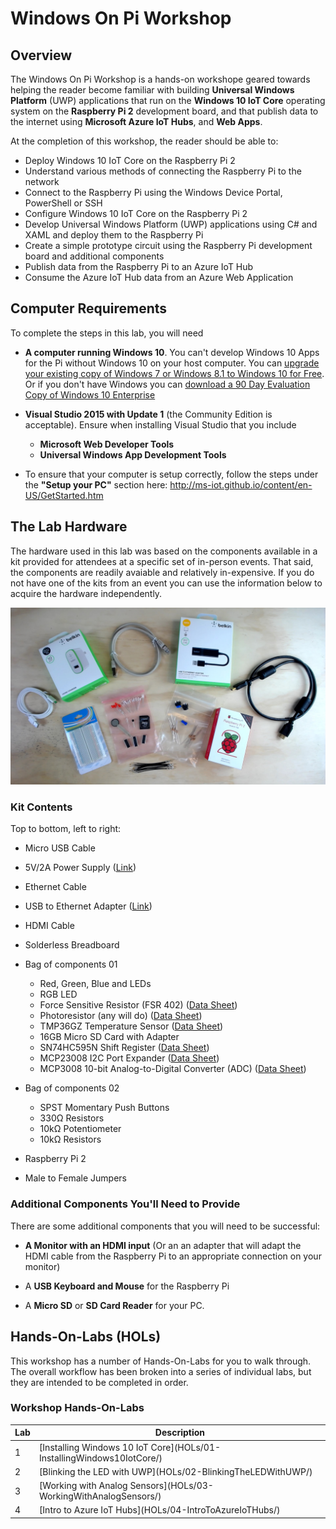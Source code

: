 ﻿# Windows On Pi Workshop

## Overview

The Windows On Pi Workshop is a hands-on workshope geared towards helping the reader become familiar with building **Universal Windows Platform** (UWP) applications that run on the **Windows 10 IoT Core** operating system on the **Raspberry Pi 2** development board, and that publish data to the internet using **Microsoft Azure IoT Hubs**, and **Web Apps**.

At the completion of this workshop, the reader should be able to:

- Deploy Windows 10 IoT Core on the Raspberry Pi 2
- Understand various methods of connecting the Raspberry Pi to the network
- Connect to the Raspberry Pi using the Windows Device Portal, PowerShell or SSH
- Configure Windows 10 IoT Core on the Raspberry Pi 2
- Develop Universal Windows Platform (UWP) applications using C# and XAML and deploy them to the Raspberry Pi
- Create a simple prototype circuit using the Raspberry Pi development board and additional components
- Publish data from the Raspberry Pi to an Azure IoT Hub
- Consume the Azure IoT Hub data from an Azure Web Application

## Computer Requirements

To complete the steps in this lab, you will need 

- **A computer running Windows 10**.  You can't develop Windows 10 Apps for the Pi without Windows 10 on your host computer.  You can <a href="https://www.microsoft.com/en-us/windows/windows-10-upgrade" target="_blank">upgrade your existing copy of Windows 7 or Windows 8.1 to Windows 10 for Free</a>.  Or if you don't have Windows you can <a href="https://www.microsoft.com/en-us/evalcenter/evaluate-windows-10-enterprise" target="_blank">download a 90 Day Evaluation Copy of Windows 10 Enterprise</a> 
- **Visual Studio 2015 with Update 1** (the Community Edition is acceptable).  Ensure when installing Visual Studio that you include 

	- **Microsoft Web Developer Tools**
	- **Universal Windows App Development Tools**

- To ensure that your computer is setup correctly, follow the steps under the **"Setup your PC"** section here: <a href="http://ms-iot.github.io/content/en-US/GetStarted.htm" target="_blank">http://ms-iot.github.io/content/en-US/GetStarted.htm</a>

## The Lab Hardware

The hardware used in this lab was based on the components available in a kit provided for attendees at a specific set of in-person events.  That said, the components are readily avaiable and relatively in-expensive. If you do not have one of the kits from an event you can use the information below to acquire the hardware independently. 

![00010-KitHardware](images/00010-KitHardware.jpg?raw=true "Kit Hardware")

### Kit Contents
Top to bottom, left to right:

- Micro USB Cable
- 5V/2A Power Supply (<a href="http://www.belkin.com/us/F8J052/p/P-F8J052/" target="_blank">Link</a>)
- Ethernet Cable
- USB to Ethernet Adapter (<a href="http://amzn.com/B00E9655LU" target="_blank">Link</a>)
- HDMI Cable
- Solderless Breadboard
- Bag of components 01
	- Red, Green, Blue and LEDs
	- RGB LED
	- Force Sensitive Resistor (FSR 402) (<a href="http://interlinkelectronics.com/datasheets/Datasheet_FSR.pdf" target="_blank">Data Sheet</a>)
	- Photoresistor (any will do) (<a href="http://www.token.com.tw/pdf/resistor/cds-resistor-pgm.pdf" target="_blank">Data Sheet</a>)
	- TMP36GZ Temperature Sensor (<a href="http://www.analog.com/media/en/technical-documentation/data-sheets/TMP35_36_37.pdf" target="_blank">Data Sheet</a>)
	- 16GB Micro SD Card with Adapter
	- SN74HC595N Shift Register (<a href="http://www.ti.com/lit/ds/symlink/sn74hc595.pdf" target="_blank" >Data Sheet</a>)
	- MCP23008 I2C Port Expander (<a href="http://ww1.microchip.com/downloads/en/DeviceDoc/21919e.pdf" target="_blank">Data Sheet</a>)
	- MCP3008 10-bit Analog-to-Digital Converter (ADC) (<a href="http://ww1.microchip.com/downloads/en/DeviceDoc/21295d.pdf" target="_blank">Data Sheet</a>)

- Bag of components 02

	- SPST Momentary Push Buttons
	- 330&#937; Resistors
	- 10k&#937; Potentiometer
	- 10k&#937; Resistors

- Raspberry Pi 2
- Male to Female Jumpers

### Additional Components You'll Need to Provide

There are some additional components that you will need to be successful:

- **A Monitor with an HDMI input** (Or an an adapter that will adapt the HDMI cable from the Raspberry Pi to an appropriate connection on your monitor)

- A **USB Keyboard and Mouse** for the Raspberry Pi 

- A **Micro SD** or **SD Card Reader** for your PC. 

## Hands-On-Labs (HOLs)

This workshop has a number of Hands-On-Labs for you to walk through.  The overall workflow has been broken into a series of individual labs, but they are intended to be completed in order. 

  <div class="container">
    <div class="panel panel-default">
      <div class="panel-heading">
      <h3 class="panel-title">Workshop Hands-On-Labs</h3>
      </div>
      <div class="panel-body">
        <table class="table">
          <thead>
            <tr>
              <th>Lab</th>
              <th>Description</th>
            </tr>
          </thead>
          <tbody>
            <tr>
              <td>1</td>
              <td>[Installing Windows 10 IoT Core](HOLs/01-InstallingWindows10IotCore/) </td>
            </tr>
            <tr>
              <td>2</td>
              <td>[Blinking the LED with UWP](HOLs/02-BlinkingTheLEDWithUWP/) </td>
            </tr>
            <tr>
              <td>3</td>
              <td>[Working with Analog Sensors](HOLs/03-WorkingWithAnalogSensors/) </td>
            </tr>
            <tr>
              <td>4</td>
              <td>[Intro to Azure IoT Hubs](HOLs/04-IntroToAzureIoTHubs/) </td>
            </tr>
          </tbody>
        </table>
      </div>
    </div>
  </div>
  

